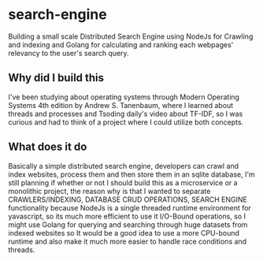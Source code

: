 # search-engine
Building a small scale Distributed Search Engine using NodeJs for Crawling and indexing and Golang for calculating and ranking each webpages' relevancy to the user's search query.

## Why did I build this
I've been studying about operating systems through Modern Operating Systems 4th edition by Andrew S. Tanenbaum, where I learned about threads and processes and Tsoding daily's video about TF-IDF, so I was curious and had to think of a project where I could utilize both concepts.

## What does it do
Basically a simple distributed search engine, developers can crawl and index websites, process them and then store them in an sqlite database, I'm still planning if whether or not I should build this as a microservice or a monolithic project, the reason why is that I wanted to separate CRAWLERS/INDEXING, DATABASE CRUD OPERATIONS, SEARCH ENGINE functionality because NodeJs is a single threaded runtime environment for yavascript, so its much more efficient to use it I/O-Bound operations, so I might use Golang for querying and searching through huge datasets from indexed websites so It would be a good idea to use a more CPU-bound runtime and also make it much more easier to handle race conditions and threads.

